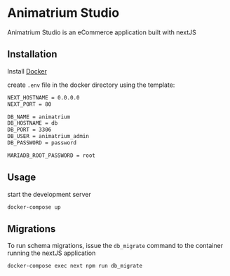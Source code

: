 # Animatrium Studio

Animatrium Studio is an eCommerce application built with nextJS

## Installation

Install [Docker](https://www.docker.com/get-started/)

create `.env` file in the docker directory using the template:

```bash
NEXT_HOSTNAME = 0.0.0.0
NEXT_PORT = 80

DB_NAME = animatrium
DB_HOSTNAME = db
DB_PORT = 3306
DB_USER = animatrium_admin
DB_PASSWORD = password

MARIADB_ROOT_PASSWORD = root
```
## Usage

start the development server

```bash
docker-compose up
```

## Migrations

To run schema migrations, issue the `db_migrate` command to the container running the nextJS application

```bash
docker-compose exec next npm run db_migrate
```

